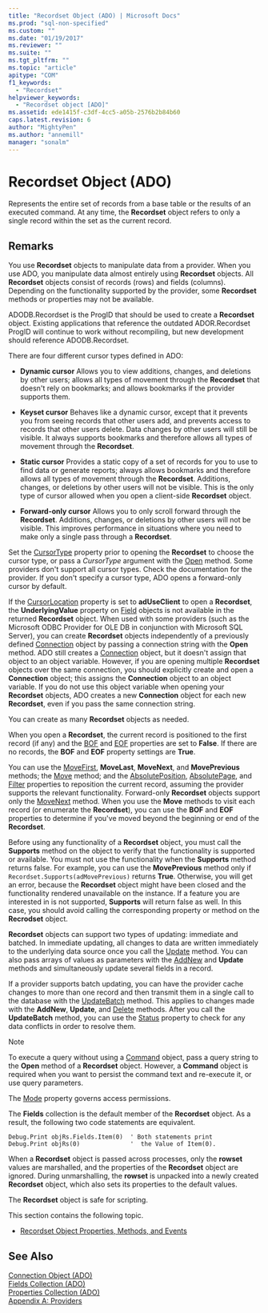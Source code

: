 ```yaml
---
title: "Recordset Object (ADO) | Microsoft Docs"
ms.prod: "sql-non-specified"
ms.custom: ""
ms.date: "01/19/2017"
ms.reviewer: ""
ms.suite: ""
ms.tgt_pltfrm: ""
ms.topic: "article"
apitype: "COM"
f1_keywords: 
  - "Recordset"
helpviewer_keywords: 
  - "Recordset object [ADO]"
ms.assetid: ede1415f-c3df-4cc5-a05b-2576b2b84b60
caps.latest.revision: 6
author: "MightyPen"
ms.author: "annemill"
manager: "sonalm"
---
```

# Recordset Object (ADO)
Represents the entire set of records from a base table or the results of an executed command. At any time, the **Recordset** object refers to only a single record within the set as the current record.  
  
## Remarks  
 You use **Recordset** objects to manipulate data from a provider. When you use ADO, you manipulate data almost entirely using **Recordset** objects. All **Recordset** objects consist of records (rows) and fields (columns). Depending on the functionality supported by the provider, some **Recordset** methods or properties may not be available.  
  
 ADODB.Recordset is the ProgID that should be used to create a **Recordset** object. Existing applications that reference the outdated ADOR.Recordset ProgID will continue to work without recompiling, but new development should reference ADODB.Recordset.  
  
 There are four different cursor types defined in ADO:  
  
-   **Dynamic cursor** Allows you to view additions, changes, and deletions by other users; allows all types of movement through the **Recordset** that doesn't rely on bookmarks; and allows bookmarks if the provider supports them.  
  
-   **Keyset cursor** Behaves like a dynamic cursor, except that it prevents you from seeing records that other users add, and prevents access to records that other users delete. Data changes by other users will still be visible. It always supports bookmarks and therefore allows all types of movement through the **Recordset**.  
  
-   **Static cursor** Provides a static copy of a set of records for you to use to find data or generate reports; always allows bookmarks and therefore allows all types of movement through the **Recordset**. Additions, changes, or deletions by other users will not be visible. This is the only type of cursor allowed when you open a client-side **Recordset** object.  
  
-   **Forward-only cursor** Allows you to only scroll forward through the **Recordset**. Additions, changes, or deletions by other users will not be visible. This improves performance in situations where you need to make only a single pass through a **Recordset**.  
  
 Set the [CursorType](../../../ado/reference/ado-api/cursortype-property-ado.md) property prior to opening the **Recordset** to choose the cursor type, or pass a *CursorType* argument with the [Open](../../../ado/reference/ado-api/open-method-ado-recordset.md) method. Some providers don't support all cursor types. Check the documentation for the provider. If you don't specify a cursor type, ADO opens a forward-only cursor by default.  
  
 If the [CursorLocation](../../../ado/reference/ado-api/cursorlocation-property-ado.md) property is set to **adUseClient** to open a **Recordset**, the **UnderlyingValue** property on [Field](../../../ado/reference/ado-api/field-object.md) objects is not available in the returned **Recordset** object. When used with some providers (such as the Microsoft ODBC Provider for OLE DB in conjunction with Microsoft SQL Server), you can create **Recordset** objects independently of a previously defined [Connection](../../../ado/reference/ado-api/connection-object-ado.md) object by passing a connection string with the **Open** method. ADO still creates a [Connection](../../../ado/reference/ado-api/connection-object-ado.md) object, but it doesn't assign that object to an object variable. However, if you are opening multiple **Recordset** objects over the same connection, you should explicitly create and open a **Connection** object; this assigns the **Connection** object to an object variable. If you do not use this object variable when opening your **Recordset** objects, ADO creates a new **Connection** object for each new **Recordset**, even if you pass the same connection string.  
  
 You can create as many **Recordset** objects as needed.  
  
 When you open a **Recordset**, the current record is positioned to the first record (if any) and the [BOF](../../../ado/reference/ado-api/bof-eof-properties-ado.md) and [EOF](../../../ado/reference/ado-api/bof-eof-properties-ado.md) properties are set to **False**. If there are no records, the **BOF** and **EOF** property settings are **True**.  
  
 You can use the [MoveFirst](../../../ado/reference/ado-api/movefirst-movelast-movenext-and-moveprevious-methods-ado.md), **MoveLast**, **MoveNext**, and **MovePrevious** methods; the [Move](../../../ado/reference/ado-api/move-method-ado.md) method; and the [AbsolutePosition](../../../ado/reference/ado-api/absoluteposition-property-ado.md), [AbsolutePage](../../../ado/reference/ado-api/absolutepage-property-ado.md), and [Filter](../../../ado/reference/ado-api/filter-property.md) properties to reposition the current record, assuming the provider supports the relevant functionality. Forward-only **Recordset** objects support only the [MoveNext](../../../ado/reference/ado-api/movefirst-movelast-movenext-and-moveprevious-methods-ado.md) method. When you use the **Move** methods to visit each record (or enumerate the **Recordset**), you can use the **BOF** and **EOF** properties to determine if you've moved beyond the beginning or end of the **Recordset**.  
  
 Before using any functionality of a **Recordset** object, you must call the **Supports** method on the object to verify that the functionality is supported or available. You must not use the functionality when the **Supports** method returns false. For example, you can use the **MovePrevious** method only if `Recordset.Supports(adMovePrevious)` returns **True**. Otherwise, you will get an error, because the **Recordset** object might have been closed and the functionality rendered unavailable on the instance. If a feature you are interested in is not supported, **Supports** will return false as well. In this case, you should avoid calling the corresponding property or method on the **Recrodset** object.  
  
 **Recordset** objects can support two types of updating: immediate and batched. In immediate updating, all changes to data are written immediately to the underlying data source once you call the [Update](../../../ado/reference/ado-api/update-method.md) method. You can also pass arrays of values as parameters with the [AddNew](../../../ado/reference/ado-api/addnew-method-ado.md) and **Update** methods and simultaneously update several fields in a record.  
  
 If a provider supports batch updating, you can have the provider cache changes to more than one record and then transmit them in a single call to the database with the [UpdateBatch](../../../ado/reference/ado-api/updatebatch-method.md) method. This applies to changes made with the **AddNew**, **Update**, and [Delete](../../../ado/reference/ado-api/delete-method-ado-recordset.md) methods. After you call the **UpdateBatch** method, you can use the [Status](../../../ado/reference/ado-api/status-property-ado-recordset.md) property to check for any data conflicts in order to resolve them.  
  
> [!NOTE]
>  To execute a query without using a [Command](../../../ado/reference/ado-api/command-object-ado.md) object, pass a query string to the **Open** method of a **Recordset** object. However, a **Command** object is required when you want to persist the command text and re-execute it, or use query parameters.  
  
 The [Mode](../../../ado/reference/ado-api/mode-property-ado.md) property governs access permissions.  
  
 The **Fields** collection is the default member of the **Recordset** object. As a result, the following two code statements are equivalent.  
  
```  
Debug.Print objRs.Fields.Item(0)  ' Both statements print   
Debug.Print objRs(0)              '  the Value of Item(0).  
```  
  
 When a **Recordset** object is passed across processes, only the **rowset** values are marshalled, and the properties of the **Recordset** object are ignored. During unmarshalling, the **rowset** is unpacked into a newly created **Recordset** object, which also sets its properties to the default values.  
  
 The **Recordset** object is safe for scripting.  
  
 This section contains the following topic.  
  
-   [Recordset Object Properties, Methods, and Events](../../../ado/reference/ado-api/recordset-object-properties-methods-and-events.md)  
  
## See Also  
 [Connection Object (ADO)](../../../ado/reference/ado-api/connection-object-ado.md)   
 [Fields Collection (ADO)](../../../ado/reference/ado-api/fields-collection-ado.md)   
 [Properties Collection (ADO)](../../../ado/reference/ado-api/properties-collection-ado.md)   
 [Appendix A: Providers](../../../ado/guide/appendixes/appendix-a-providers.md)